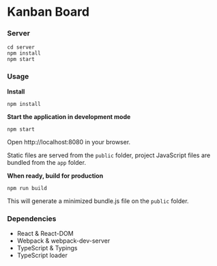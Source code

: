 Kanban Board
=====================

### Server

```
cd server
npm install
npm start
```

### Usage

**Install**
```
npm install
```

**Start the application in development mode**
```
npm start
```

Open http://localhost:8080 in your browser.

Static files are served from the `public` folder, project JavaScript files are bundled from the `app` folder.

**When ready, build for production**
```
npm run build
```

This will generate a minimized bundle.js file on the `public` folder.


### Dependencies

* React & React-DOM
* Webpack & webpack-dev-server
* TypeScript & Typings
* TypeScript loader
